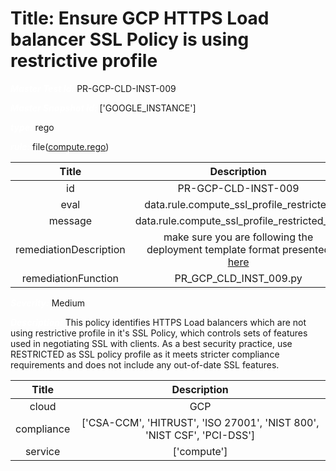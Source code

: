 



# Title: Ensure GCP HTTPS Load balancer SSL Policy is using restrictive profile


***<font color="white">Master Test Id:</font>*** PR-GCP-CLD-INST-009

***<font color="white">Master Snapshot Id:</font>*** ['GOOGLE_INSTANCE']

***<font color="white">type:</font>*** rego

***<font color="white">rule:</font>*** file([compute.rego])  
  
  
  
  

|Title|Description|
| :---: | :---: |
|id|PR-GCP-CLD-INST-009|
|eval|data.rule.compute_ssl_profile_restricted|
|message|data.rule.compute_ssl_profile_restricted_err|
|remediationDescription|make sure you are following the deployment template format presented <a href='https://cloud.google.com/compute/docs/reference/rest/v1/instances' target='_blank'>here</a>|
|remediationFunction|PR_GCP_CLD_INST_009.py|


***<font color="white">Severity:</font>*** Medium

***<font color="white">Description:</font>*** This policy identifies HTTPS Load balancers which are not using restrictive profile in it's SSL Policy, which controls sets of features used in negotiating SSL with clients. As a best security practice, use RESTRICTED as SSL policy profile as it meets stricter compliance requirements and does not include any out-of-date SSL features.  
  
  

|Title|Description|
| :---: | :---: |
|cloud|GCP|
|compliance|['CSA-CCM', 'HITRUST', 'ISO 27001', 'NIST 800', 'NIST CSF', 'PCI-DSS']|
|service|['compute']|



[compute.rego]: https://github.com/prancer-io/prancer-compliance-test/tree/master/google/cloud/compute.rego

